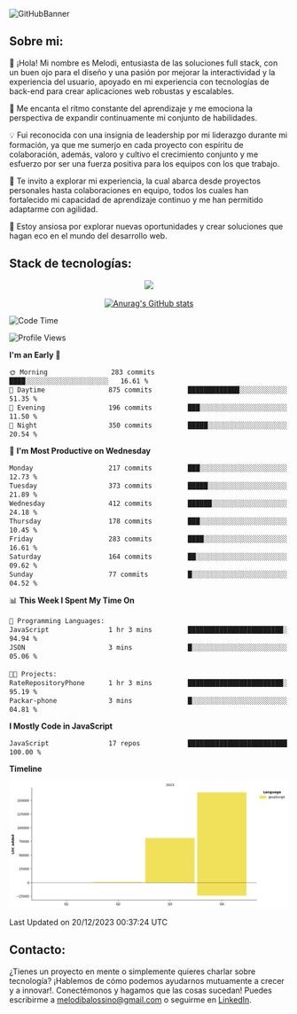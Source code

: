 ![GitHubBanner](https://github.com/MelBalossino/MelBalossino/assets/124601449/c1bfc12f-f708-4d5e-a44c-cbc714e582b2)

## Sobre mi:

🤗 ¡Hola! Mi nombre es Melodi, entusiasta de las soluciones full stack, con un buen ojo para el diseño y una pasión por mejorar la interactividad y la experiencia del usuario, apoyado en mi experiencia con tecnologías de back-end para crear aplicaciones web robustas y escalables.

🚀 Me encanta el ritmo constante del aprendizaje y me emociona la perspectiva de expandir continuamente mi conjunto de habilidades.

💡 Fui reconocida con una insignia de leadership por mi liderazgo durante mi formación, ya que me sumerjo en cada proyecto con espíritu de colaboración, además, valoro y cultivo el crecimiento conjunto y me esfuerzo por ser una fuerza positiva para los equipos con los que trabajo.

💼 Te invito a explorar mi experiencia, la cual abarca desde proyectos personales hasta colaboraciones en equipo, todos los cuales han fortalecido mi capacidad de aprendizaje continuo y me han permitido adaptarme con agilidad.

🤗 Estoy ansiosa por explorar nuevas oportunidades y crear soluciones que hagan eco en el mundo del desarrollo web. 

## Stack de tecnologías:
<p align="center">
  <a href="https://skillicons.dev">
    <img src="https://skillicons.dev/icons?i=js,html,css,react,vite,webpack,redux,nodejs,express,postgres,sequelize,git,github,vscode,figma,materialui,tailwind" />
  </a>
</p>

<div align="center">
  
[![Anurag's GitHub stats](https://github-readme-stats.vercel.app/api?username=melbalossino&count_private=true&show_icons=true&theme=onedark)](https://github.com/anuraghazra/github-readme-stats)
</div>

<!--START_SECTION:waka-->
![Code Time](http://img.shields.io/badge/Code%20Time-18%20hrs%2039%20mins-blue)

![Profile Views](http://img.shields.io/badge/Profile%20Views-54-blue)

**I'm an Early 🐤** 

```text
🌞 Morning                283 commits         ████░░░░░░░░░░░░░░░░░░░░░   16.61 % 
🌆 Daytime                875 commits         █████████████░░░░░░░░░░░░   51.35 % 
🌃 Evening                196 commits         ███░░░░░░░░░░░░░░░░░░░░░░   11.50 % 
🌙 Night                  350 commits         █████░░░░░░░░░░░░░░░░░░░░   20.54 % 
```
📅 **I'm Most Productive on Wednesday** 

```text
Monday                   217 commits         ███░░░░░░░░░░░░░░░░░░░░░░   12.73 % 
Tuesday                  373 commits         █████░░░░░░░░░░░░░░░░░░░░   21.89 % 
Wednesday                412 commits         ██████░░░░░░░░░░░░░░░░░░░   24.18 % 
Thursday                 178 commits         ███░░░░░░░░░░░░░░░░░░░░░░   10.45 % 
Friday                   283 commits         ████░░░░░░░░░░░░░░░░░░░░░   16.61 % 
Saturday                 164 commits         ██░░░░░░░░░░░░░░░░░░░░░░░   09.62 % 
Sunday                   77 commits          █░░░░░░░░░░░░░░░░░░░░░░░░   04.52 % 
```


📊 **This Week I Spent My Time On** 

```text
💬 Programming Languages: 
JavaScript               1 hr 3 mins         ████████████████████████░   94.94 % 
JSON                     3 mins              █░░░░░░░░░░░░░░░░░░░░░░░░   05.06 % 

🐱‍💻 Projects: 
RateRepositoryPhone      1 hr 3 mins         ████████████████████████░   95.19 % 
Packar-phone             3 mins              █░░░░░░░░░░░░░░░░░░░░░░░░   04.81 % 
```

**I Mostly Code in JavaScript** 

```text
JavaScript               17 repos            █████████████████████████   100.00 % 
```



**Timeline**

![Lines of Code chart](https://raw.githubusercontent.com/MelBalossino/MelBalossino/main/assets/bar_graph.png)


 Last Updated on 20/12/2023 00:37:24 UTC
<!--END_SECTION:waka-->

## Contacto:
¿Tienes un proyecto en mente o simplemente quieres charlar sobre tecnología? ¡Hablemos de cómo podemos ayudarnos mutuamente a crecer y a innovar!. Conectémonos y hagamos que las cosas sucedan! Puedes escribirme a melodibalossino@gmail.com o seguirme en [LinkedIn](https://www.linkedin.com/in/melody-balossino-26745021b).


<!--
**MelBalossino/MelBalossino** is a ✨ _special_ ✨ repository because its `README.md` (this file) appears on your GitHub profile.



Here are some ideas to get you started:

- 🔭 I’m currently working on ...
- 🌱 I’m currently learning ...
- 👯 I’m looking to collaborate on ...
- 🤔 I’m looking for help with ...
- 💬 Ask me about ...
- 📫 How to reach me: ...
- 😄 Pronouns: ...
- ⚡ Fun fact: ...
-->
